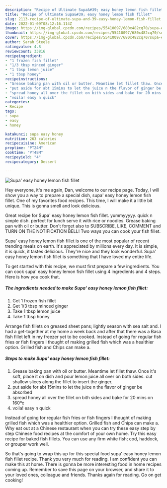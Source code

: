 ```yaml
---
description: "Recipe of Ultimate Supa&#39; easy honey lemon fish fillet"
title: "Recipe of Ultimate Supa&#39; easy honey lemon fish fillet"
slug: 2113-recipe-of-ultimate-supa-and-39-easy-honey-lemon-fish-fillet
date: 2022-01-09T08:12:16.114Z
image: https://img-global.cpcdn.com/recipes/55410097/680x482cq70/supa-easy-honey-lemon-fish-fillet-recipe-main-photo.jpg
thumbnail: https://img-global.cpcdn.com/recipes/55410097/680x482cq70/supa-easy-honey-lemon-fish-fillet-recipe-main-photo.jpg
cover: https://img-global.cpcdn.com/recipes/55410097/680x482cq70/supa-easy-honey-lemon-fish-fillet-recipe-main-photo.jpg
author: Sarah Steele
ratingvalue: 4.8
reviewcount: 33816
recipeingredient:
- "1 frozen fish fillet"
- "1/3 tbsp minced ginger"
- "1 tbsp lemon juice"
- "1 tbsp honey"
recipeinstructions:
- "Grease baking pan with oil or butter. Meantime let fillet thaw. Once it's soft, place it on dish and pour lemon juice all over on both sides. cut shallow slices along the fillet to insert the ginger."
- "put aside for abt 15mins to let the juice n the flavor of ginger be absorbed"
- "spread honey all over the fillet on bith sides and bake for 20 mins on 160ºc"
- "voila! easy n quick"
categories:
- Recipe
tags:
- supa
- easy
- honey

katakunci: supa easy honey 
nutrition: 263 calories
recipecuisine: American
preptime: "PT24M"
cooktime: "PT48M"
recipeyield: "4"
recipecategory: Dessert

---
```



![Supa' easy honey lemon fish fillet](https://img-global.cpcdn.com/recipes/55410097/680x482cq70/supa-easy-honey-lemon-fish-fillet-recipe-main-photo.jpg)

Hey everyone, it's me again, Dan, welcome to our recipe page. Today, I will show you a way to prepare a special dish, supa' easy honey lemon fish fillet. One of my favorites food recipes. This time, I will make it a little bit unique. This is gonna smell and look delicious.

Great recipe for Supa' easy honey lemon fish fillet. yummyyyyy. quick n simple dish. perfect for lunch serve it with rice or noodles. Grease baking pan with oil or butter. Don't forget also to SUBSCRIBE, LIKE, COMMENT and TURN ON THE NOTIFICATION BELL! Two ways you can cook your fish fillet.

Supa' easy honey lemon fish fillet is one of the most popular of recent trending meals on earth. It's appreciated by millions every day. It is simple, it is quick, it tastes delicious. They're nice and they look wonderful. Supa' easy honey lemon fish fillet is something that I have loved my entire life.


To get started with this recipe, we must first prepare a few ingredients. You can cook supa' easy honey lemon fish fillet using 4 ingredients and 4 steps. Here is how you cook that.

<!--inarticleads1-->

##### The ingredients needed to make Supa' easy honey lemon fish fillet:

1. Get 1 frozen fish fillet
1. Get 1/3 tbsp minced ginger
1. Take 1 tbsp lemon juice
1. Take 1 tbsp honey


Arrange fish fillets on greased sheet pans; lightly season with sea salt and. I had a get-together at my home a week back and after that there was a Basa fish fillet left in my freezer yet to be cooked. Instead of going for regular fish fries or fish fingers I thought of making grilled fish which was a healthier option. Grilled fish and Chips can make a. 

<!--inarticleads2-->

##### Steps to make Supa' easy honey lemon fish fillet:

1. Grease baking pan with oil or butter. Meantime let fillet thaw. Once it's soft, place it on dish and pour lemon juice all over on both sides. cut shallow slices along the fillet to insert the ginger.
1. put aside for abt 15mins to let the juice n the flavor of ginger be absorbed
1. spread honey all over the fillet on bith sides and bake for 20 mins on 160ºc
1. voila! easy n quick


Instead of going for regular fish fries or fish fingers I thought of making grilled fish which was a healthier option. Grilled fish and Chips can make a. Why eat out at a Chinese restaurant when you can try these easy step by step Chinese food recipes at the comfort of your own home. Try this easy recipe for baked fish fillets. You can use any firm white fish; cod, haddock, or grouper work well. 

So that's going to wrap this up for this special food supa' easy honey lemon fish fillet recipe. Thank you very much for reading. I am confident you can make this at home. There is gonna be more interesting food in home recipes coming up. Remember to save this page on your browser, and share it to your loved ones, colleague and friends. Thanks again for reading. Go on get cooking!
